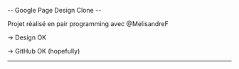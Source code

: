 -- Google Page Design Clone -- 

Projet réalisé en pair programming avec @MelisandreF

-> Design OK

-> GitHub OK (hopefully)

------------------------------